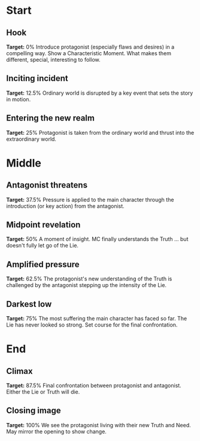 # Start

## Hook
**Target:** 0%
Introduce protagonist (especially flaws and desires) in a compelling way. Show a Characteristic Moment. What makes them different, special, interesting to follow.

## Inciting incident
**Target:** 12.5%
Ordinary world is disrupted by a key event that sets the story in motion.

## Entering the new realm
**Target:** 25%
Protagonist is taken from the ordinary world and thrust into the extraordinary world.

# Middle

## Antagonist threatens
**Target:** 37.5%
Pressure is applied to the main character through the introduction (or key action) from the antagonist.

## Midpoint revelation
**Target:** 50%
A moment of insight. MC finally understands the Truth ... but doesn't fully let go of the Lie.

## Amplified pressure
**Target:** 62.5%
The protagonist's new understanding of the Truth is challenged by the antagonist stepping up the intensity of the Lie.

## Darkest low
**Target:** 75%
The most suffering the main character has faced so far. The Lie has never looked so strong. Set course for the final confrontation.

# End

## Climax
**Target:** 87.5%
Final confrontation between protagonist and antagonist. Either the Lie or Truth will die.

## Closing image
**Target:** 100%
We see the protagonist living with their new Truth and Need. May mirror the opening to show change.

